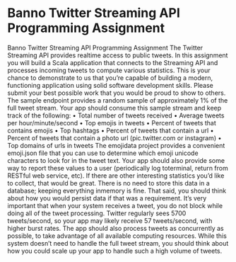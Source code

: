 Banno Twitter Streaming API Programming Assignment
==============
Banno Twitter Streaming API Programming Assignment
The Twitter Streaming API provides real­time access to public tweets. In this assignment you will build a Scala application that connects to the Streaming API and processes incoming tweets to compute various statistics. This is your chance to demonstrate to us that you’re capable of building a modern, functioning application using solid software development skills. Please submit your best possible work that you would be proud to show to others. The sample endpoint provides a random sample of approximately 1% of the full tweet stream.
Your app should consume this sample stream and keep track of the following:
•	Total number of tweets received
•	Average tweets per hour/minute/second
•	Top emojis in tweets
•	Percent of tweets that contains emojis
•	Top hashtags
•	Percent of tweets that contain a url
•	Percent of tweets that contain a photo url (pic.twitter.com or instagram)
•	Top domains of urls in tweets
The emoji­data project provides a convenient emoji.json file that you can use to determine which emoji unicode characters to look for in the tweet text. Your app should also provide some way to report these values to a user (periodically log toterminal, return from RESTful web service, etc). If there are other interesting statistics you’d like to collect, that would be great. There is no need to store this data in a database; keeping everything in­memory is fine. That said, you should think about how you would persist data if that was a requirement.
It’s very important that when your system receives a tweet, you do not block while doing all of the tweet processing. Twitter regularly sees 5700 tweets/second, so your app may likely receive 57 tweets/second, with higher burst rates. The app should also process tweets as concurrently as possible, to take advantage of all available computing resources. While this system doesn’t need to handle the full tweet stream, you should think about how you could scale up your app to handle such a high volume of tweets.


